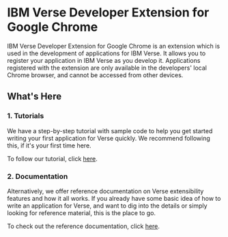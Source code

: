 # IBM Verse Developer Extension for Google Chrome

IBM Verse Developer Extension for Google Chrome is an extension which is used in the development of applications for IBM Verse. It allows you to register your application in IBM Verse as you develop it. Applications registered with the extension are only available in the developers' local Chrome browser, and cannot be accessed from other devices.

## What's Here
### 1. Tutorials
We have a step-by-step tutorial with sample code to help you get started writing your first application for Verse quickly. We recommend following this, if it's your first time here.

To follow our tutorial, click [here][1].

### 2. Documentation
Alternatively, we offer reference documentation on Verse extensibility features and how it all works. If you already have some basic idea of how to write an application for Verse, and want to dig into the details or simply looking for reference material, this is the place to go.

To check out the reference documentation, click [here][2].


[1]: https://ibmcnxdev.github.io/verse-developer-chrome-ext/tutorials/tutorial_verse_developer.html
[2]: https://ibmcnxdev.github.io/verse-developer-chrome-ext/reference/reference.html
